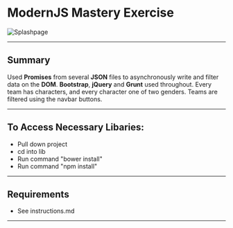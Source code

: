 # ModernJS Mastery Exercise

![Splashpage]()

<hr>

## Summary
Used **Promises** from several **JSON** files to asynchronously write and filter data on the **DOM**. 
**Bootstrap**, **jQuery** and **Grunt** used throughout. Every team has characters, and every character one of two genders. Teams are filtered using the navbar buttons.

<hr>

## To Access Necessary Libaries: 
 - Pull down project
 - cd into lib
 - Run command "bower install"
 - Run command "npm install"

<hr>

## Requirements
 - See instructions.md

<hr>
